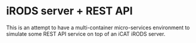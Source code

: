 
# iRODS server + REST API

This is an attempt to have a multi-container micro-services environment
to simulate some REST API service on top of an iCAT iRODS server.
